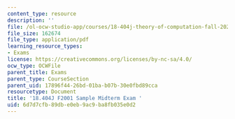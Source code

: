 ```yaml
---
content_type: resource
description: ''
file: /ol-ocw-studio-app/courses/18-404j-theory-of-computation-fall-2020/6d7d7cfb89dbe0eb9ac9ba8fb035e0d2_MIT18_404f20_mid01.pdf
file_size: 162674
file_type: application/pdf
learning_resource_types:
- Exams
license: https://creativecommons.org/licenses/by-nc-sa/4.0/
ocw_type: OCWFile
parent_title: Exams
parent_type: CourseSection
parent_uid: 17896f44-26bd-01ba-b07b-30e0fbd89cca
resourcetype: Document
title: '18.404J F2001 Sample Midterm Exam '
uid: 6d7d7cfb-89db-e0eb-9ac9-ba8fb035e0d2
---
```

